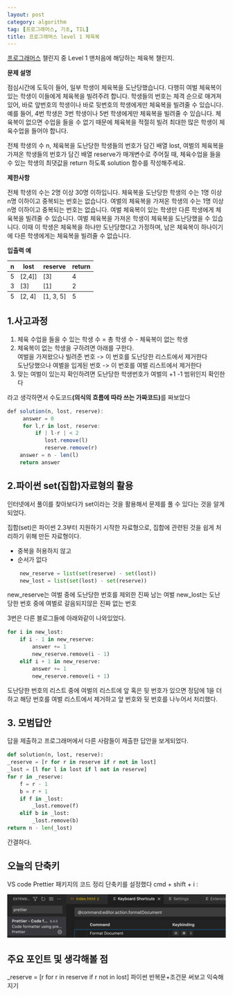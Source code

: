 ```yaml
---
layout: post
category: algorithm
tag: [프로그래머스, 기초, TIL]
title: 프로그래머스 level 1 체육복
---
```


<a href="https://programmers.co.kr/learn/challenges">프로그래머스</a> 챌린지 중 Level 1 맨처음에 해당하는 체육복 챌린지.  


**문제 설명**

점심시간에 도둑이 들어, 일부 학생이 체육복을 도난당했습니다. 다행히 여벌 체육복이 있는 학생이 이들에게 체육복을 빌려주려 합니다. 학생들의 번호는 체격 순으로 매겨져 있어, 바로 앞번호의 학생이나 바로 뒷번호의 학생에게만 체육복을 빌려줄 수 있습니다. 예를 들어, 4번 학생은 3번 학생이나 5번 학생에게만 체육복을 빌려줄 수 있습니다. 체육복이 없으면 수업을 들을 수 없기 때문에 체육복을 적절히 빌려 최대한 많은 학생이 체육수업을 들어야 합니다.

전체 학생의 수 n, 체육복을 도난당한 학생들의 번호가 담긴 배열 lost, 여벌의 체육복을 가져온 학생들의 번호가 담긴 배열 reserve가 매개변수로 주어질 때, 체육수업을 들을 수 있는 학생의 최댓값을 return 하도록 solution 함수를 작성해주세요.


**제한사항** 

전체 학생의 수는 2명 이상 30명 이하입니다.
체육복을 도난당한 학생의 수는 1명 이상 n명 이하이고 중복되는 번호는 없습니다.
여벌의 체육복을 가져온 학생의 수는 1명 이상 n명 이하이고 중복되는 번호는 없습니다.
여벌 체육복이 있는 학생만 다른 학생에게 체육복을 빌려줄 수 있습니다.
여벌 체육복을 가져온 학생이 체육복을 도난당했을 수 있습니다. 이때 이 학생은 체육복을 하나만 도난당했다고 가정하며, 남은 체육복이 하나이기에 다른 학생에게는 체육복을 빌려줄 수 없습니다.

**입출력 예**

<table>
  <thead>
    <tr>
      <th>n	</th>
      <th>lost</th>
      <th>reserve</th>
      <th>return</th>
    </tr>
  </thead>
  <tfoot>
    <tr>
      <td>5	</td>
      <td>[2, 4]</td>
      <td>[1, 3, 5]</td>
      <td> 5</td>
    </tr>
  </tfoot>
  <tbody>
    <tr>
      <td>5</td>
      <td>[2,4]]</td>
      <td>[3]</td>
      <td>4</td>
    </tr>
    <tr>
      <td>3</td>
      <td>[3]</td>
      <td>[1]</td>
      <td>2</td>
    </tr>
  </tbody>
</table>


## 1.사고과정

1. 체육 수업을 들을 수 있는 학생 수 = 총 학생 수 - 체육복이 없는 학생
2. 체육복이 없는 학생을 구하려면 아래를 구한다.
    <br>여벌을 가져왔으나 빌려준 번호 -> 이 번호를 도난당한 리스트에서 제거한다
    <br>도난당했으나 여벌을 입게된 번호 -> 이 번호를 여벌 리스트에서 제거한다
3. 맞는 여벌이 있는지 확인하려면 도난당한 학생번호가 여벌의 +1 -1 범위인지 확인한다

라고 생각하면서 수도코드<strong>(의식의 흐름에 따라 쓰는 가짜코드)</strong>를 짜보았다   

``` javascript
def solution(n, lost, reserve):
     answer = 0    
     for l,r in lost, reserve:
         if | l-r | < 2 
            lost.remove(l)
            reserve.remove(r)
    answer = n - len(l)
    return answer
```

## 2.파이썬 set(집합)자료형의 활용 

인터넷에서 풀이를 찾아보다가 set이라는 것을 활용해서 문제를 풀 수 있다는 것을 알게되었다.

<div class ="message">
  집합(set)은 파이썬 2.3부터 지원하기 시작한 자료형으로, 집합에 관련된 것을 쉽게 처리하기 위해 만든 자료형이다. 
</div>

* 중복을 허용하지 않고
* 순서가 없다

``` python
    new_reserve = list(set(reserve) - set(lost))
    new_lost = list(set(lost) - set(reserve))   
```
new_reserve는 여벌 중에 도난당한 번호를 제외한 진짜 남는 여벌
new_lost는 도난당한 번호 중에 여벌로 갈음되지않은 진짜 없는 번호

3번은 다른 블로그들에 아래와같이 나와있었다.

``` python
for i in new_lost: 
    if i - 1 in new_reserve: 
        answer += 1 
        new_reserve.remove(i - 1) 
    elif i + 1 in new_reserve: 
        answer += 1 
        new_reserve.remove(i + 1) 
```

도난당한 번호의 리스트 중에 여벌의 리스트에 앞 혹은 뒷 번호가 있으면 정답에 1을 더하고 해당 번호를 여벌 리스트에서 제거하고 앞 번호와 뒷 번호를 나누어서 처리했다.

## 3. 모범답안

답을 제출하고 프로그래머에서 다른 사람들이 제출한 답안을 보게되었다. 

``` python
def solution(n, lost, reserve):
_reserve = [r for r in reserve if r not in lost]
_lost = [l for l in lost if l not in reserve]
for r in _reserve:
    f = r - 1
    b = r + 1
    if f in _lost:
        _lost.remove(f)
    elif b in _lost:
        _lost.remove(b)
return n - len(_lost)
```

간결하다.

## 오늘의 단축키
VS code Prettier 패키지의 코드 정리 단축키를 설정했다
cmd + shift + i : 

![prettier 단축키 세팅](/public/img/prettier.png)

## 주요 포인트 및 생각해볼 점

_reserve = [r for r in reserve if r not in lost] 
파이썬 반복문+조건문 써보고 익숙해지기 